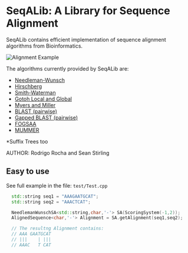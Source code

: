 # SeqALib: A Library for Sequence Alignment

SeqALib contains efficient implementation of sequence alignment algorithms from
Bioinformatics.

![Alignment Example](https://raw.githubusercontent.com/rcorcs/SeqALib/master/doc/alignment-example.png)

The algorithms currently provided by SeqALib are:
* [Needleman-Wunsch](https://en.wikipedia.org/wiki/Needleman%E2%80%93Wunsch_algorithm)
* [Hirschberg](https://en.wikipedia.org/wiki/Hirschberg%27s_algorithm)
* [Smith-Waterman](https://en.wikipedia.org/wiki/Smith%E2%80%93Waterman_algorithm)
* [Gotoh Local and Global](http://helios.mi.parisdescartes.fr/~lomn/Cours/BI/Material2019/gap-penalty-gotoh.pdf)
* [Myers and Miller](https://pdfs.semanticscholar.org/a882/afa232d945a14bb71f79f9ed27adde16c1a6.pdf)
* [BLAST (pairwise)](https://www.sciencedirect.com/science/article/pii/S0022283605803602?via%3Dihub)
* [Gapped BLAST (pairwise)](https://academic.oup.com/nar/article/25/17/3389/1061651)
* [FOGSAA](https://www.nature.com/articles/srep01746)
* [MUMMER](http://mummer.sourceforge.net/MUMmer.pdf)

*Suffix Trees too

AUTHOR: Rodrigo Rocha and Sean Stirling

## Easy to use

See full example in the file: `test/Test.cpp`

```cpp
  std::string seq1 = "AAAGAATGCAT";
  std::string seq2 = "AAACTCAT";

  NeedlemanWunschSA<std::string,char,'-'> SA(ScoringSystem(-1,2));
  AlignedSequence<char,'-'> Alignment = SA.getAlignment(seq1,seq2);

  // The resultng Alignment contains:
  // AAA GAATGCAT
  // |||    | |||
  // AAAC   T CAT
```

